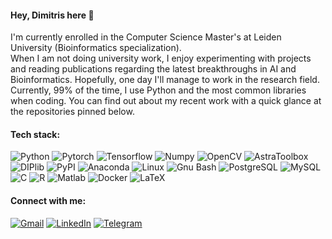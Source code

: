 #### Hey, Dimitris here 👋
I'm currently enrolled in the Computer Science Master's at Leiden University (Bioinformatics specialization).<br/>
When I am not doing university work, I enjoy experimenting with projects and reading publications regarding the latest breakthroughs in AI and Bioinformatics. Hopefully, one day I'll manage to work in the research field.
<br/>
Currently, 99% of the time, I use Python and the most common libraries when coding. You can find out about my recent work with a quick glance at the repositories pinned below.

#### Tech stack:
![Python](https://img.shields.io/badge/-Python-282c34?style=for-the-badge&logo=Python)
![Pytorch](https://img.shields.io/badge/-Pytorch-282c34?style=for-the-badge&logo=Pytorch)
![Tensorflow](https://img.shields.io/badge/-Tensorflow-282c34?style=for-the-badge&logo=Tensorflow)
![Numpy](https://img.shields.io/badge/-Numpy-282c34?style=for-the-badge&logo=numpy)
![OpenCV](https://img.shields.io/badge/-OpenCV-282c34?style=for-the-badge&logo=opencv)
![AstraToolbox](https://img.shields.io/badge/-Astra_Toolbox-282c34?style=for-the-badge)
![DIPlib](https://img.shields.io/badge/-DIPlib-282c34?style=for-the-badge)
![PyPI](https://img.shields.io/badge/-PyPI-282c34?style=for-the-badge&logo=PyPI)
![Anaconda](https://img.shields.io/badge/-Anaconda-282c34?style=for-the-badge&logo=anaconda)
![Linux](https://img.shields.io/badge/-Linux-282c34?style=for-the-badge&logo=Linux)
![Gnu Bash](https://img.shields.io/badge/-Bash-282c34?style=for-the-badge&logo=gnubash)
![PostgreSQL](https://img.shields.io/badge/-PostgreSQL-282c34?style=for-the-badge&logo=postgresql)
![MySQL](https://img.shields.io/badge/-MySQL-282c34?logoColor=white&style=for-the-badge&logo=mysql)
![C](https://img.shields.io/badge/-C-282c34?style=for-the-badge&logo=C)
![R](https://img.shields.io/badge/-R-282c34?style=for-the-badge&logo=R)
![Matlab](https://img.shields.io/badge/-Matlab-282c34?style=for-the-badge&logo=matlab)
![Docker](https://img.shields.io/badge/-Docker-282c34?style=for-the-badge&logo=docker)
![LaTeX](https://img.shields.io/badge/-LaTeX-282c34?style=for-the-badge&logo=latex)

#### Connect with me:  
[![Gmail](https://img.shields.io/badge/-Gmail-EA4335?logoColor=white&style=for-the-badge&logo=gmail)](mailto:dimitris.ieronymakis@gmail.com)
[![LinkedIn](https://img.shields.io/badge/-LinkedIn-0A66C2?logoColor=white&style=for-the-badge&logo=linkedin&target=https://www.linkedin.com/in/dimitrios-ieronymakis)](https://www.linkedin.com/in/dimitrios-ieronymakis?target=_blank)
[![Telegram](https://img.shields.io/badge/-Telegram-26A5E4?logoColor=white&style=for-the-badge&logo=telegram)](https://t.me/DimitriosIeronymakis)

